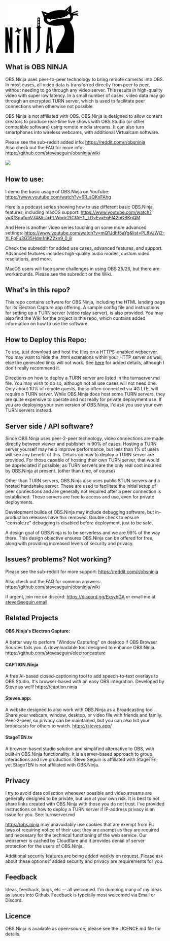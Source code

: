 <img src="images/obsNinja_logo_full.png" alt="Logo by brimace" data-canonical-src="https://gyazo.com/eb5c5741b6a9a16c692170a41a49c858.png" height="150" />

## What is OBS NINJA

OBS.Ninja uses peer-to-peer technology to bring remote cameras into OBS. In most cases, all video data is transferred directly from peer to peer, without needing to go through any video server. This results in high-quality video with super low latency. In a small number of cases, video data may go through an encrypted TURN server, which is used to facilitate peer connections when otherwise not possible.

OBS Ninja is not affiliated with OBS. OBS.Ninja is designed to allow content creators to produce real-time live shows with OBS Studio (or other compatible software) using remote media streams. It can also turn smartphones into wireless webcams, with additional Virtualcam software.

Please see the sub-reddit added info: https://reddit.com/r/obsninja  
Also check out the FAQ for more info: https://github.com/steveseguin/obsninja/wiki

<img src="https://user-images.githubusercontent.com/2575698/94018108-34b1de00-fd7e-11ea-8c7d-df001253b60d.png" data-canonical-src="https://gyazo.com/eb5c5741b6a9a16c692170a41a49c858.png" height="300" />

## How to use:

I demo the basic usage of OBS.Ninja on YouTube: https://www.youtube.com/watch?v=6R_sQKxFAhg

Here is a podcast series showing how to use different basic OBS.Ninja features, including macOS support: https://www.youtube.com/watch?v=XfSqufuoV74&list=PLWodc2tCfAH1l_LDvEyxEqFf42hOBKqQM

And Here is another video series touching on some more advanced settings: https://www.youtube.com/watch?v=mQ1Jdhf5aYg&list=PL8VJWj2-XLFpFu3G35Hdm1nKZ2xn9_0_8

Check the subreddit for added use cases, advanced features, and support. Advanced features includes high-quality audio modes, custom video resolutions, and more.

MacOS users will face some challenges in using OBS 25/26, but there are workarounds. Please see the subreddit or the Wiki.

## What's in this repo?

This repo contains software for OBS.Ninja, including the HTML landing page for its Electron Capture app offering. A sample config file and instructions for setting up a TURN server (video relay server), is also provided. You may also find the Wiki for the project in this repo, which contains added information on how to use the software.

## How to Deploy this Repo:

To use, just download and host the files on a HTTPS-enabled webserver. You may want to hide the .html extensions within your HTTP server as well, else the generated links will not work. See [here](https://github.com/steveseguin/obsninja/blob/master/install.md) for added details, although I don't really recommend it.

Directions on how to deploy a TURN server are listed in the turnserver.md file. You may wish to do so, although not all use cases will not need one. Only about 10% of remote guests, those often connected via 4G LTE, will require a TURN server. While OBS.Ninja does host some TURN servers, they are quite expensive to operate and not really for private deployment use. If you are deploying your own version of OBS.Ninja, I'd ask you use your own TURN servers instead.

## Server side / API software?

Since OBS.Ninja uses peer-2-peer technology, video connections are made directly between viewer and publisher in 90% of cases. Hosting a TURN server yourself may help improve performance, but less than 1% of users will see any benefit of this. Details on how to deploy a TURN server are provided. For those capable of hosting their own TURN server, that would be appreciated if possible, as TURN servers are the only real cost incurred by OBS.Ninja at present. (other than time, of course)

Other than TURN servers, OBS.Ninja also uses public STUN servers and a hosted handshake server. These are used to facilitate the initial setup of peer connections and are generally not required after a peer connection is established. These servers are free to access and use, even for private deployments.

Development builds of OBS.Ninja may include debugging software, but in-production releases have this removed. Double check to ensure "console.re" debugging is disabled before deployment, just to be safe.

A design goal of OBS.Ninja is to be serverless and we are 99% of the way there. This design objective ensures OBS.Ninja can be offered for free, along with providing increased levels of security and privacy.

## Issues? problems? Not working?

Please see the sub-reddit for more support: https://reddit.com/r/obsninja

Also check out the FAQ for common answers: https://github.com/steveseguin/obsninja/wiki

If urgent, join me on discord: https://discord.gg/EksyhGA or email me at steve@seguin.email

## Related Projects

#### OBS.Ninja's Electron Capture:

A better way to perform "Window Capturing" on desktop if OBS Browser Sources fails you. A downloadable tool designed to enhance OBS.Ninja.
https://github.com/steveseguin/electroncapture

#### CAPTION.Ninja

A free AI-based closed-captioning tool to add speech-to-text overlays to OBS Studio. It's browser-based with an easy OBS integration. Developed by Steve as well! https://caption.ninja

#### Steves.app:

A website designed to also work with OBS.Ninja as a Broadcasting tool. Share your webcam, window, desktop, or video file with friends and family. Peer-2-peer, so privacy can be maintained, but you can also list your broadcasts for others to watch.
https://steves.app/

#### StageTEN.tv

A browser-based studio solution and simplified alternative to OBS, with built-in OBS.Ninja functionality. It is a server-based approach to group interactions and live production. Steve Seguin is affiliated with StageTEn, yet StageTEN is not affiliated with OBS.Ninja.

## Privacy

I try to avoid data collection whenever possible and video streams are generally designed to be private, but use at your own risk. It is best to not share links created with OBS.Ninja with those you do not trust. I've provided instructions on how to deploy a TURN server if IP-address privacy is an issue for you. See: turnserver.md

https://obs.ninja may unavoidably use cookies that are exempt from EU laws of requiring notice of their use; they are exempt as they are required and necessary for the technical functioning of the web service. Our webserver is cached by Cloudflare and it provides denial of server protection for the users of OBS.Ninja.

Additional security features are being added weekly on request. Please ask about these options if added security and privacy are requirements for you.

## Feedback

Ideas, feedback, bugs, etc -- all welcomed. I'm dumping many of my ideas as issues into Github. Feedback is typcially most welcomed via Email or Discord.

## Licence

OBS.Ninja is available as open-source; please see the LICENCE.md file for details.
